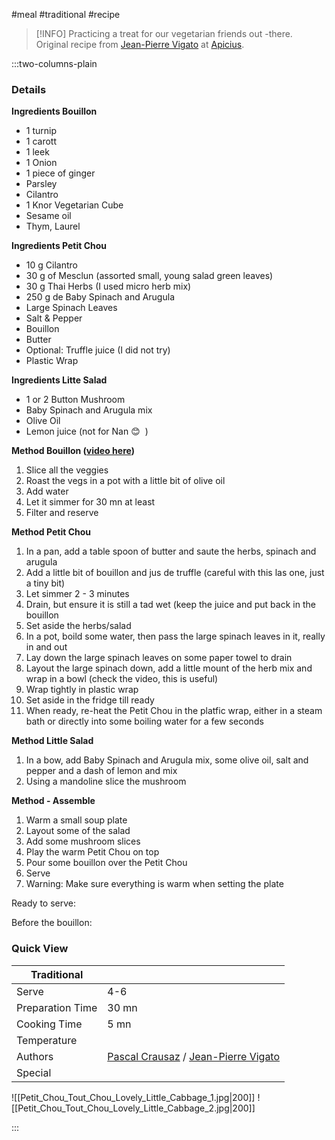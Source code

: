 #meal #traditional #recipe

> [!INFO]
> Practicing a treat for our vegetarian friends out -there. Original recipe from [Jean-Pierre Vigato](http://www.jeanpierrevigato.com/defi-noel-jour-11-petit-chou-chou/) at [Apicius](http://restaurant-apicius.com).

:::two-columns-plain

### Details
**Ingredients Bouillon**

- 1 turnip
- 1 carott
- 1 leek
- 1 Onion
- 1 piece of ginger
- Parsley
- Cilantro
- 1 Knor Vegetarian Cube
- Sesame oil
- Thym, Laurel


**Ingredients Petit Chou**

- 10 g Cilantro
- 30 g of Mesclun (assorted small, young salad green leaves)
- 30 g Thai Herbs (I used micro herb mix)
- 250 g de Baby Spinach and Arugula
- Large Spinach Leaves
- Salt & Pepper
- Bouillon
- Butter
- Optional: Truffle juice (I did not try)
- Plastic Wrap


**Ingredients Litte Salad**

- 1 or 2 Button Mushroom
- Baby Spinach and Arugula mix
- Olive Oil
- Lemon juice (not for Nan 😊
 )


**Method Bouillon ([video here](http://www.jeanpierrevigato.com/portfolio/bouillon-thai-express-par-jean-pierre-vigato/))**

1. Slice all the veggies
2. Roast the vegs in a pot with a little bit of olive oil
3. Add water
4. Let it simmer for 30 mn at least
5. Filter and reserve


**Method Petit Chou**

1. In a pan, add a table spoon of butter and saute the herbs, spinach and arugula
2. Add a little bit of bouillon and jus de truffle (careful with this las one, just a tiny bit)
3. Let simmer 2 - 3 minutes
4. Drain, but ensure it is still a tad wet (keep the juice and put back in the bouillon
5. Set aside the herbs/salad
6. In a pot, boild some water, then pass the large spinach leaves in it, really in and out
7. Lay down the large spinach leaves on some paper towel to drain
8. Layout the large spinach down, add a little mount of the herb mix and wrap in a bowl (check the video, this is useful)
9. Wrap tightly in plastic wrap
10. Set aside in the fridge till ready
  1. When ready, re-heat the Petit Chou in the platfic wrap, either in a steam bath or directly into some boiling water for a few seconds


**Method Little Salad**

1. In a bow, add Baby Spinach and Arugula mix, some olive oil, salt and pepper and a dash of lemon and mix
2. Using a mandoline slice the mushroom


**Method - Assemble**

1. Warm a small soup plate
2. Layout some of the salad
3. Add some mushroom slices
4. Play the warm Petit Chou on top
5. Pour some bouillon over the Petit Chou
6. Serve
7. Warning: Make sure everything is warm when setting the plate


Ready to serve:


Before the bouillon:



### Quick View
| Traditional      |                                                |
| ---------------- | ---------------------------------------------- |
| Serve            | 4-6                                            |
| Preparation Time | 30 mn                                          |
| Cooking Time     | 5 mn                                           |
| Temperature      |                                                |
| Authors          | [Pascal Crausaz](mailto:pascal@askpascal.com) / [Jean-Pierre Vigato](http://www.jeanpierrevigato.com/defi-noel-jour-11-petit-chou-chou/) |
| Special          |                                                |

![[Petit_Chou_Tout_Chou_Lovely_Little_Cabbage_1.jpg|200]]
![[Petit_Chou_Tout_Chou_Lovely_Little_Cabbage_2.jpg|200]]

:::

